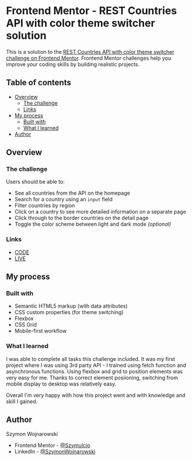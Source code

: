 # Frontend Mentor - REST Countries API with color theme switcher solution

This is a solution to the [REST Countries API with color theme switcher challenge on Frontend Mentor](https://www.frontendmentor.io/challenges/rest-countries-api-with-color-theme-switcher-5cacc469fec04111f7b848ca). Frontend Mentor challenges help you improve your coding skills by building realistic projects.

## Table of contents

-   [Overview](#overview)
    -   [The challenge](#the-challenge)
    -   [Links](#links)
-   [My process](#my-process)
    -   [Built with](#built-with)
    -   [What I learned](#what-i-learned)
-   [Author](#author)

## Overview

### The challenge

Users should be able to:

-   See all countries from the API on the homepage
-   Search for a country using an `input` field
-   Filter countries by region
-   Click on a country to see more detailed information on a separate page
-   Click through to the border countries on the detail page
-   Toggle the color scheme between light and dark mode _(optional)_

### Links

-   [CODE](https://github.com/Szymulcio/REST-Countries-API)
-   [LIVE](https://szymulcio.github.io/REST-Countries-API/)

## My process

### Built with

-   Semantic HTML5 markup (with data attributes)
-   CSS custom properties (for theme switching)
-   Flexbox
-   CSS Grid
-   Mobile-first workflow

### What I learned

I was able to complete all tasks this challenge included. 
It was my first project where I was using 3rd party API - I trained using fetch function and asynchronous functions.
Using flexbox and grid to position elements was very easy for me. Thanks to correct element posiioning, switching from mobile display to desktop was relatively easy.

Overall I'm very happy with how this project went and with knowledge and skill I gained.

## Author

Szymon Wojnarowski

-   Frontend Mentor - [@Szymulcio](https://www.frontendmentor.io/profile/Szymulcio)
-   LinkedIn -        [@SzymonWojnarowski](https://www.linkedin.com/in/swojnarowski/)
